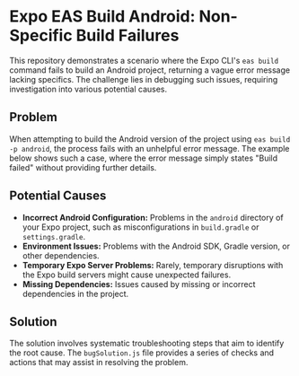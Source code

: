 # Expo EAS Build Android: Non-Specific Build Failures

This repository demonstrates a scenario where the Expo CLI's `eas build` command fails to build an Android project, returning a vague error message lacking specifics.  The challenge lies in debugging such issues, requiring investigation into various potential causes.

## Problem

When attempting to build the Android version of the project using `eas build -p android`, the process fails with an unhelpful error message. The example below shows such a case, where the error message simply states "Build failed" without providing further details.

## Potential Causes

* **Incorrect Android Configuration:** Problems in the `android` directory of your Expo project, such as misconfigurations in `build.gradle` or `settings.gradle`. 
* **Environment Issues:** Problems with the Android SDK, Gradle version, or other dependencies.
* **Temporary Expo Server Problems:**  Rarely, temporary disruptions with the Expo build servers might cause unexpected failures.
* **Missing Dependencies:** Issues caused by missing or incorrect dependencies in the project.

## Solution

The solution involves systematic troubleshooting steps that aim to identify the root cause. The `bugSolution.js` file provides a series of checks and actions that may assist in resolving the problem. 